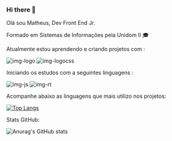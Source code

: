 ### Hi there 👋

Olá sou Matheus,  Dev Front End Jr. 

Formado em Sistemas de Informações pela Unidom II :mortar_board:

Atualmente estou aprendendo e criando projetos com :

<img src="https://img.shields.io/badge/HTML5-E34F26?style=for-the-badge&logo=html5&logoColor=white" alt="img-logo">
<img src="https://img.shields.io/badge/CSS3-1572B6?style=for-the-badge&logo=css3&logoColor=white" alt="img-logocss">

Iniciando os estudos com a seguintes linguagens : 

<img src="https://img.shields.io/badge/JavaScript-323330?style=for-the-badge&logo=javascript&logoColor=F7DF1E" alt="img-js">
<img src="https://img.shields.io/badge/React-20232A?style=for-the-badge&logo=react&logoColor=61DAFB" alt="img-rt">


Acompanhe abaixo as linguagens que mais utilizo nos projetos:
<br>

[![Top Langs](https://github-readme-stats.vercel.app/api/top-langs/?username=KlyscSilva)](https://github.com/anuraghazra/github-readme-stats)

Stats GitHub:
<br>

![Anurag's GitHub stats](https://github-readme-stats.vercel.app/api?username=KlyscSilva&show_icons=true&theme=dracula)
